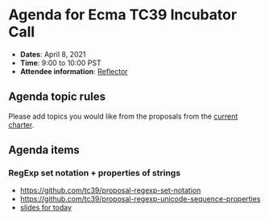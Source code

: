 # Agenda for Ecma TC39 Incubator Call

- **Dates**: April 8, 2021
- **Time**: 9:00 to 10:00 PST
- **Attendee information**: [Reflector](https://github.com/tc39/Reflector/issues/365)

## Agenda topic rules

Please add topics you would like from the proposals from the [current charter](https://github.com/tc39/incubator-agendas/issues/16).

## Agenda items

### RegExp set notation + properties of strings

- https://github.com/tc39/proposal-regexp-set-notation
- https://github.com/tc39/proposal-regexp-unicode-sequence-properties
- [slides for today](https://docs.google.com/presentation/d/1H2Doh8gbsRCthUoKCgFS-mTKxG2qY0vfC6D0dKvv4kc/edit?usp=sharing)
